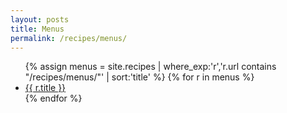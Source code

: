 ```yaml
---
layout: posts
title: Menus
permalink: /recipes/menus/
---
```

<ul>
{% assign menus = site.recipes | where_exp:'r','r.url contains "/recipes/menus/"' | sort:'title' %}
{% for r in menus %}
  <li><a href="{{ r.url | relative_url }}">{{ r.title }}</a></li>
{% endfor %}
</ul>
